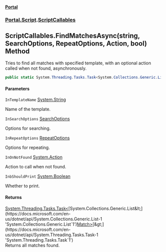 #### [Portal](index.md 'index')
### [Portal.Script](Portal.Script.md 'Portal.Script').[ScriptCallables](ScriptCallables.md 'Portal.Script.ScriptCallables')

## ScriptCallables.FindMatchesAsync(string, SearchOptions, RepeatOptions, Action, bool) Method

Tries to find all matches with specified template, with an optional action called when not found, asynchronously.

```csharp
public static System.Threading.Tasks.Task<System.Collections.Generic.List<Portal.Detect.Match>?> FindMatchesAsync(string InTemplateName, Portal.Detect.SearchOptions? InSearchOptions=null, Portal.Detect.RepeatOptions? InRepeatOptions=null, System.Action? InOnNotFound=null, bool InbShouldPrint=true);
```
#### Parameters

<a name='Portal.Script.ScriptCallables.FindMatchesAsync(string,Portal.Detect.SearchOptions,Portal.Detect.RepeatOptions,System.Action,bool).InTemplateName'></a>

`InTemplateName` [System.String](https://docs.microsoft.com/en-us/dotnet/api/System.String 'System.String')

Name of the template.

<a name='Portal.Script.ScriptCallables.FindMatchesAsync(string,Portal.Detect.SearchOptions,Portal.Detect.RepeatOptions,System.Action,bool).InSearchOptions'></a>

`InSearchOptions` [SearchOptions](SearchOptions.md 'Portal.Detect.SearchOptions')

Options for searching.

<a name='Portal.Script.ScriptCallables.FindMatchesAsync(string,Portal.Detect.SearchOptions,Portal.Detect.RepeatOptions,System.Action,bool).InRepeatOptions'></a>

`InRepeatOptions` [RepeatOptions](RepeatOptions.md 'Portal.Detect.RepeatOptions')

Options for repeating.

<a name='Portal.Script.ScriptCallables.FindMatchesAsync(string,Portal.Detect.SearchOptions,Portal.Detect.RepeatOptions,System.Action,bool).InOnNotFound'></a>

`InOnNotFound` [System.Action](https://docs.microsoft.com/en-us/dotnet/api/System.Action 'System.Action')

Action to call when not found.

<a name='Portal.Script.ScriptCallables.FindMatchesAsync(string,Portal.Detect.SearchOptions,Portal.Detect.RepeatOptions,System.Action,bool).InbShouldPrint'></a>

`InbShouldPrint` [System.Boolean](https://docs.microsoft.com/en-us/dotnet/api/System.Boolean 'System.Boolean')

Whether to print.

#### Returns
[System.Threading.Tasks.Task&lt;](https://docs.microsoft.com/en-us/dotnet/api/System.Threading.Tasks.Task-1 'System.Threading.Tasks.Task`1')[System.Collections.Generic.List&lt;](https://docs.microsoft.com/en-us/dotnet/api/System.Collections.Generic.List-1 'System.Collections.Generic.List`1')[Match](Match.md 'Portal.Detect.Match')[&gt;](https://docs.microsoft.com/en-us/dotnet/api/System.Collections.Generic.List-1 'System.Collections.Generic.List`1')[&gt;](https://docs.microsoft.com/en-us/dotnet/api/System.Threading.Tasks.Task-1 'System.Threading.Tasks.Task`1')  
Returns all matches found.